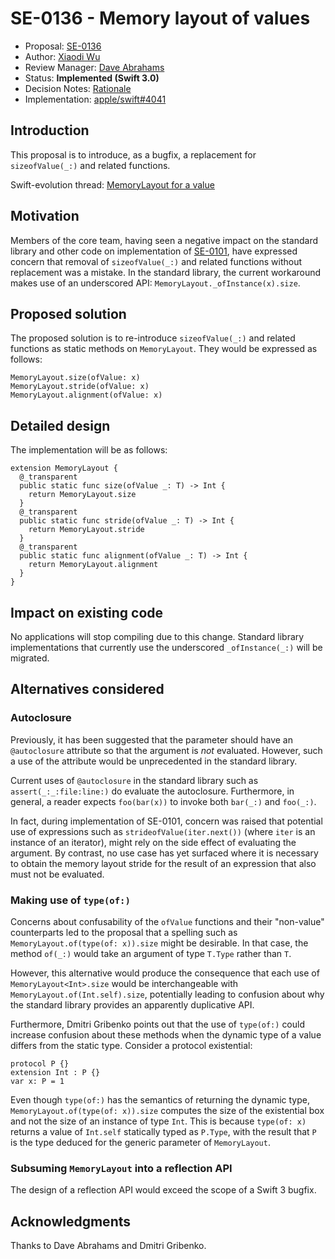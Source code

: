# SE-0136 - Memory layout of values

* Proposal: [SE-0136](0136-memory-layout-of-values.md)
* Author: [Xiaodi Wu](https://github.com/xwu)
* Review Manager: [Dave Abrahams](https://github.com/dabrahams)
* Status: **Implemented (Swift 3.0)**
* Decision Notes: [Rationale](https://forums.swift.org/t/accepted-se-0136-memory-layout-of-values/3760)
* Implementation: [apple/swift#4041](https://github.com/apple/swift/pull/4041)

## Introduction

This proposal is to introduce, as a bugfix, a replacement for `sizeofValue(_:)` and related functions.

Swift-evolution thread: [MemoryLayout for a value](https://forums.swift.org/t/memorylayout-for-a-value/3671)

## Motivation

Members of the core team, having seen a negative impact on the standard library and other code on implementation of [SE-0101](0101-standardizing-sizeof-naming.md), have expressed concern that removal of `sizeofValue(_:)` and related functions without replacement was a mistake. In the standard library, the current workaround makes use of an underscored API: `MemoryLayout._ofInstance(x).size`.

## Proposed solution

The proposed solution is to re-introduce `sizeofValue(_:)` and related functions as static methods on `MemoryLayout`. They would be expressed as follows:

```
MemoryLayout.size(ofValue: x)
MemoryLayout.stride(ofValue: x)
MemoryLayout.alignment(ofValue: x)
```

## Detailed design

The implementation will be as follows:

```
extension MemoryLayout {
  @_transparent
  public static func size(ofValue _: T) -> Int {
    return MemoryLayout.size
  }
  @_transparent
  public static func stride(ofValue _: T) -> Int {
    return MemoryLayout.stride
  }
  @_transparent
  public static func alignment(ofValue _: T) -> Int {
    return MemoryLayout.alignment
  }
}
```

## Impact on existing code

No applications will stop compiling due to this change. Standard library implementations that currently use the underscored `_ofInstance(_:)` will be migrated.

## Alternatives considered

### Autoclosure

Previously, it has been suggested that the parameter should have an `@autoclosure` attribute so that the argument is _not_ evaluated. However, such a use of the attribute would be unprecedented in the standard library.

Current uses of `@autoclosure` in the standard library such as `assert(_:_:file:line:)` do evaluate the autoclosure. Furthermore, in general, a reader expects `foo(bar(x))` to invoke both `bar(_:)` and `foo(_:)`.

In fact, during implementation of SE-0101, concern was raised that potential use of expressions such as `strideofValue(iter.next())` (where `iter` is an instance of an iterator), might rely on the side effect of evaluating the argument. By contrast, no use case has yet surfaced where it is necessary to obtain the memory layout stride for the result of an expression that also must not be evaluated.

### Making use of `type(of:)` 

Concerns about confusability of the `ofValue` functions and their "non-value" counterparts led to  the proposal that a spelling such as `MemoryLayout.of(type(of: x)).size` might be desirable. In that case, the method `of(_:)` would take an argument of type `T.Type` rather than `T`.

However, this alternative would produce the consequence that each use of `MemoryLayout<Int>.size` would be interchangeable with `MemoryLayout.of(Int.self).size`, potentially leading to confusion about why the standard library provides an apparently duplicative API.

Furthermore, Dmitri Gribenko points out that the use of `type(of:)` could increase confusion about these methods when the dynamic type of a value differs from the static type. Consider a protocol existential:

```
protocol P {}
extension Int : P {}
var x: P = 1
```

Even though `type(of:)` has the semantics of returning the dynamic type, `MemoryLayout.of(type(of: x)).size` computes the size of the existential box and not the size of an instance of type `Int`. This is because `type(of: x)` returns a value of `Int.self` statically typed as `P.Type`, with the result that `P` is the type deduced for the generic parameter of `MemoryLayout`.

### Subsuming `MemoryLayout` into a reflection API

The design of a reflection API would exceed the scope of a Swift 3 bugfix.

## Acknowledgments

Thanks to Dave Abrahams and Dmitri Gribenko.
